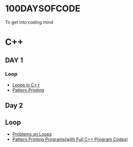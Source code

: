 # 100DAYSOFCODE
To get into coding mind








# C++

## DAY 1
### Loop

- [Loops in C++](https://www.youtube.com/watch?v=jdg-W5Y4TTg&list=PLxgZQoSe9cg0df_GxVjz3DD_Gck5tMXAd&index=8)
- [Pattern Printing](https://www.youtube.com/watch?v=WZizrQiXhYo&list=PLxgZQoSe9cg0df_GxVjz3DD_Gck5tMXAd&index=9)


## Day 2
## Loop

- [Problems on Loops](https://www.youtube.com/watch?v=RyaN6tRI2r8&list=PLxgZQoSe9cg0df_GxVjz3DD_Gck5tMXAd&index=10)
- [Pattern Printing Programs(with Full C++ Program Codes)](https://www.youtube.com/playlist?list=PLIY8eNdw5tW8TmAF1Xkez1CY7HE4X9KRL)



